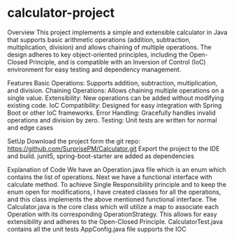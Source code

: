 # calculator-project

Overview
This project implements a simple and extensible calculator in Java that supports basic arithmetic operations (addition, subtraction, multiplication, division) and allows chaining of multiple operations. The design adheres to key object-oriented principles, including the Open-Closed Principle, and is compatible with an Inversion of Control (IoC) environment for easy testing and dependency management.

Features
Basic Operations: Supports addition, subtraction, multiplication, and division.
Chaining Operations: Allows chaining multiple operations on a single value.
Extensibility: New operations can be added without modifying existing code.
IoC Compatibility: Designed for easy integration with Spring Boot or other IoC frameworks.
Error Handling: Gracefully handles invalid operations and division by zero.
Testing: Unit tests are written for normal and edge cases


SetUp
Download the project form the git repo: https://github.com/SurprisePM/Calculator.git
Export the project to the IDE and build.
junit5, spring-boot-starter are added as dependencies


Explanation of Code
We have an Operation.java file which is an enum which contains the list of operations.
Next we have a functional interface with calculate method.
To achieve Single Responsibility principle and to keep the enum open for modifications, I have created classes for all the operations, and this class implements the above mentioned functional interface.
The Calculator.java is the core class which will utilize a map to associate each Operation with its corresponding OperationStrategy. This allows for easy extensibility and adheres to the Open-Closed Principle. 
CalculatorTest.java contains all the unit tests
AppConfig.java file supports the IOC

